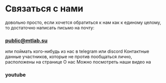 # Связаться с нами
довольно просто, если хочется обратиться к нам как к единому целому, то достаточно написать письмо на почту:
### public@mtlab.su
или поймать кого-нибудь из нас в telegram или discord
Контактные данные участников, которые не против пообщаться лично, расположены на странице О нас
Можно посмотреть наши видео на 
### youtube
